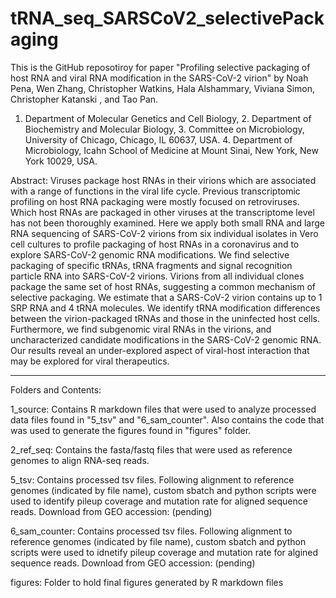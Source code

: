 # tRNA_seq_SARSCoV2_selectivePackaging

This is the GitHub reposotiroy for paper "Profiling selective packaging of host RNA and viral RNA modification in the SARS-CoV-2 virion" by 
Noah Pena, Wen Zhang, Christopher Watkins, Hala Alshammary, Viviana Simon, Christopher Katanski , and Tao Pan. 

1. Department of Molecular Genetics and Cell Biology, 2. Department of Biochemistry and Molecular Biology, 3. Committee on Microbiology, University of Chicago, Chicago, IL 60637, USA. 4. Department of Microbiology, Icahn School of Medicine at Mount Sinai, New York, New York 10029, USA.

Abstract: 
Viruses package host RNAs in their virions which are associated with a range of functions in the viral life cycle. Previous transcriptomic profiling on host RNA packaging were mostly focused on retroviruses. Which host RNAs are packaged in other viruses at the transcriptome level has not been thoroughly examined. Here we apply both small RNA and large RNA sequencing of SARS-CoV-2 virions from six individual isolates in Vero cell cultures to profile packaging of host RNAs in a coronavirus and to explore SARS-CoV-2 genomic RNA modifications. We find selective packaging of specific tRNAs, tRNA fragments and signal recognition particle RNA into SARS-CoV-2 virions. Virions from all individual clones package the same set of host RNAs, suggesting a common mechanism of selective packaging. We estimate that a SARS-CoV-2 virion contains up to 1 SRP RNA and 4 tRNA molecules. We identify tRNA modification differences between the virion-packaged tRNAs and those in the uninfected host cells. Furthermore, we find subgenomic viral RNAs in the virions, and uncharacterized candidate modifications in the SARS-CoV-2 genomic RNA. Our results reveal an under-explored aspect of viral-host interaction that may be explored for viral therapeutics.


___________________ 

Folders and Contents: 

1_source: Contains R markdown files that were used to analyze processed data files found in "5_tsv" and "6_sam_counter". Also contains the code that was used to generate the figures found in "figures" folder. 

2_ref_seq: Contains the fasta/fastq files that were used as reference genomes to align RNA-seq reads. 

5_tsv: Contains processed tsv files. Following alignment to reference genomes (indicated by file name), custom sbatch and python scripts were used to identify pileup coverage and mutation rate for aligned sequence reads. Download from GEO accession: (pending) 

6_sam_counter: Contains processed tsv files. Following alignment to reference genomes (indicated by file name), custom sbatch and python scripts were used to idnetify pileup coverage and mutation rate for algined sequence reads. Download from GEO accession: (pending) 

figures: Folder to hold final figures generated by R markdown files


